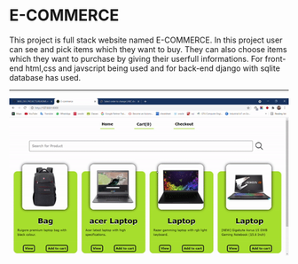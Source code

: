 
# E-COMMERCE

This project is full stack website named E-COMMERCE.
In this project user can see and pick items which they want to buy. They can also choose items which they want to purchase by giving their userfull informations.
For front-end html,css and javscript being used and for back-end django with sqlite database has used.

---

<p align="center">
  <img src="e-com.gif">
</p>
